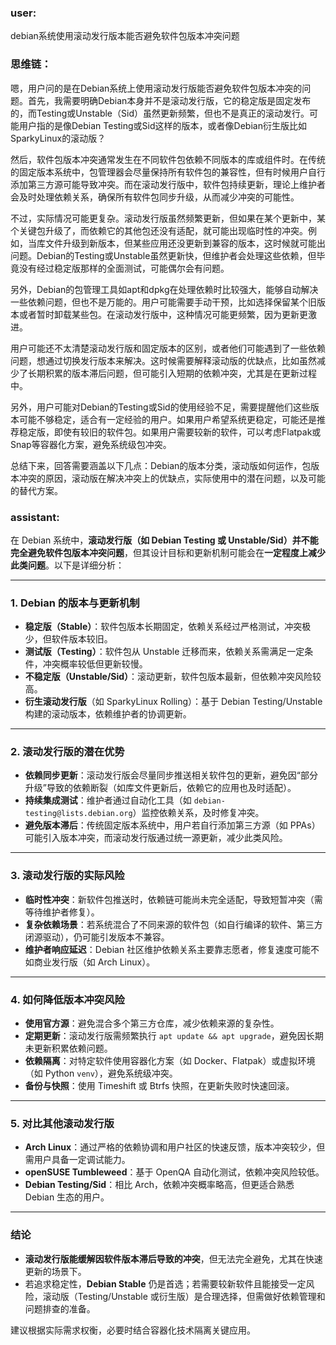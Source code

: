 ### user: 

debian系统使用滚动发行版本能否避免软件包版本冲突问题

### 思维链：

嗯，用户问的是在Debian系统上使用滚动发行版能否避免软件包版本冲突的问题。首先，我需要明确Debian本身并不是滚动发行版，它的稳定版是固定发布的，而Testing或Unstable（Sid）虽然更新频繁，但也不是真正的滚动发行。可能用户指的是像Debian Testing或Sid这样的版本，或者像Debian衍生版比如SparkyLinux的滚动版？

然后，软件包版本冲突通常发生在不同软件包依赖不同版本的库或组件时。在传统的固定版本系统中，包管理器会尽量保持所有软件包的兼容性，但有时候用户自行添加第三方源可能导致冲突。而在滚动发行版中，软件包持续更新，理论上维护者会及时处理依赖关系，确保所有软件包同步升级，从而减少冲突的可能性。

不过，实际情况可能更复杂。滚动发行版虽然频繁更新，但如果在某个更新中，某个关键包升级了，而依赖它的其他包还没有适配，就可能出现临时性的冲突。例如，当库文件升级到新版本，但某些应用还没更新到兼容的版本，这时候就可能出问题。Debian的Testing或Unstable虽然更新快，但维护者会处理这些依赖，但毕竟没有经过稳定版那样的全面测试，可能偶尔会有问题。

另外，Debian的包管理工具如apt和dpkg在处理依赖时比较强大，能够自动解决一些依赖问题，但也不是万能的。用户可能需要手动干预，比如选择保留某个旧版本或者暂时卸载某些包。在滚动发行版中，这种情况可能更频繁，因为更新更激进。

用户可能还不太清楚滚动发行版和固定版本的区别，或者他们可能遇到了一些依赖问题，想通过切换发行版本来解决。这时候需要解释滚动版的优缺点，比如虽然减少了长期积累的版本滞后问题，但可能引入短期的依赖冲突，尤其是在更新过程中。

另外，用户可能对Debian的Testing或Sid的使用经验不足，需要提醒他们这些版本可能不够稳定，适合有一定经验的用户。如果用户希望系统更稳定，可能还是推荐稳定版，即使有较旧的软件包。如果用户需要较新的软件，可以考虑Flatpak或Snap等容器化方案，避免系统级包冲突。

总结下来，回答需要涵盖以下几点：Debian的版本分类，滚动版如何运作，包版本冲突的原因，滚动版在解决冲突上的优缺点，实际使用中的潜在问题，以及可能的替代方案。

### assistant: 

在 Debian 系统中，**滚动发行版（如 Debian Testing 或 Unstable/Sid）并不能完全避免软件包版本冲突问题**，但其设计目标和更新机制可能会在**一定程度上减少此类问题**。以下是详细分析：

---

### **1. Debian 的版本与更新机制**
- **稳定版（Stable）**：软件包版本长期固定，依赖关系经过严格测试，冲突极少，但软件版本较旧。
- **测试版（Testing）**：软件包从 Unstable 迁移而来，依赖关系需满足一定条件，冲突概率较低但更新较慢。
- **不稳定版（Unstable/Sid）**：滚动更新，软件包版本最新，但依赖冲突风险较高。
- **衍生滚动发行版**（如 SparkyLinux Rolling）：基于 Debian Testing/Unstable 构建的滚动版本，依赖维护者的协调更新。

---

### **2. 滚动发行版的潜在优势**
- **依赖同步更新**：滚动发行版会尽量同步推送相关软件包的更新，避免因“部分升级”导致的依赖断裂（如库文件更新后，依赖它的应用也及时适配）。
- **持续集成测试**：维护者通过自动化工具（如 `debian-testing@lists.debian.org`）监控依赖关系，及时修复冲突。
- **避免版本滞后**：传统固定版本系统中，用户若自行添加第三方源（如 PPAs）可能引入版本冲突，而滚动发行版通过统一源更新，减少此类风险。

---

### **3. 滚动发行版的实际风险**
- **临时性冲突**：新软件包推送时，依赖链可能尚未完全适配，导致短暂冲突（需等待维护者修复）。
- **复杂依赖场景**：若系统混合了不同来源的软件包（如自行编译的软件、第三方闭源驱动），仍可能引发版本不兼容。
- **维护者响应延迟**：Debian 社区维护依赖关系主要靠志愿者，修复速度可能不如商业发行版（如 Arch Linux）。

---

### **4. 如何降低版本冲突风险**
- **使用官方源**：避免混合多个第三方仓库，减少依赖来源的复杂性。
- **定期更新**：滚动发行版需频繁执行 `apt update && apt upgrade`，避免因长期未更新积累依赖问题。
- **依赖隔离**：对特定软件使用容器化方案（如 Docker、Flatpak）或虚拟环境（如 Python `venv`），避免系统级冲突。
- **备份与快照**：使用 Timeshift 或 Btrfs 快照，在更新失败时快速回滚。

---

### **5. 对比其他滚动发行版**
- **Arch Linux**：通过严格的依赖协调和用户社区的快速反馈，版本冲突较少，但需用户具备一定调试能力。
- **openSUSE Tumbleweed**：基于 OpenQA 自动化测试，依赖冲突风险较低。
- **Debian Testing/Sid**：相比 Arch，依赖冲突概率略高，但更适合熟悉 Debian 生态的用户。

---

### **结论**
- **滚动发行版能缓解因软件版本滞后导致的冲突**，但无法完全避免，尤其在快速更新的场景下。
- 若追求稳定性，**Debian Stable** 仍是首选；若需要较新软件且能接受一定风险，滚动版（Testing/Unstable 或衍生版）是合理选择，但需做好依赖管理和问题排查的准备。

建议根据实际需求权衡，必要时结合容器化技术隔离关键应用。
